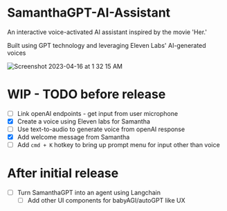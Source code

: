 # SamanthaGPT-AI-Assistant

An interactive voice-activated AI assistant inspired by the movie 'Her.' 

Built using GPT technology and leveraging Eleven Labs' AI-generated voices

![Screenshot 2023-04-16 at 1 32 15 AM](https://user-images.githubusercontent.com/58315812/232227069-a690edf5-bd63-4653-b225-5c51879cd4c3.png)

# WIP - TODO before release

- [ ] Link openAI endpoints - get input from user microphone
- [x] Create a voice using Eleven labs for Samantha
- [ ] Use text-to-audio to generate voice from openAI response
- [x] Add welcome message from Samantha
- [ ] Add `cmd + K` hotkey to bring up prompt menu for input other than voice

# After initial release
- [ ] Turn SamanthaGPT into an agent using Langchain
  - [ ] Add other UI components for babyAGI/autoGPT like UX
